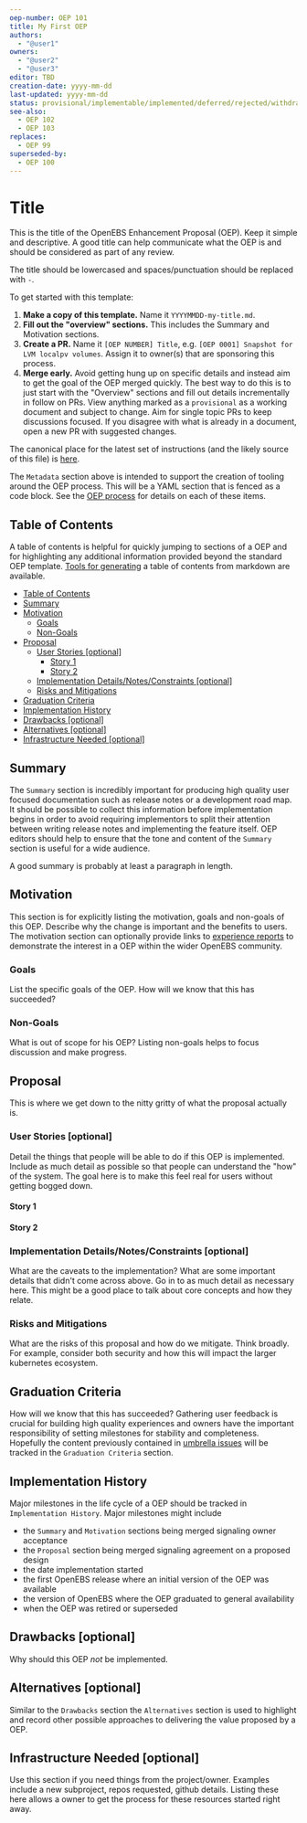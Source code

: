 ```yaml
---
oep-number: OEP 101
title: My First OEP
authors:
  - "@user1"
owners:
  - "@user2"
  - "@user3"
editor: TBD
creation-date: yyyy-mm-dd
last-updated: yyyy-mm-dd
status: provisional/implementable/implemented/deferred/rejected/withdrawn/replaced
see-also:
  - OEP 102
  - OEP 103
replaces:
  - OEP 99
superseded-by:
  - OEP 100
---
```


# Title

This is the title of the OpenEBS Enhancement Proposal (OEP).
Keep it simple and descriptive.
A good title can help communicate what the OEP is and should be considered as part of any review.

The title should be lowercased and spaces/punctuation should be replaced with `-`.

To get started with this template:
1. **Make a copy of this template.**
  Name it `YYYYMMDD-my-title.md`.
1. **Fill out the "overview" sections.**
  This includes the Summary and Motivation sections.
1. **Create a PR.**
  Name it `[OEP NUMBER] Title`, e.g. `[OEP 0001] Snapshot for LVM localpv volumes`.
  Assign it to owner(s) that are sponsoring this process.
1. **Merge early.**
  Avoid getting hung up on specific details and instead aim to get the goal of the OEP merged quickly.
  The best way to do this is to just start with the "Overview" sections and fill out details incrementally in follow on PRs.
  View anything marked as a `provisional` as a working document and subject to change.
  Aim for single topic PRs to keep discussions focused.
  If you disagree with what is already in a document, open a new PR with suggested changes.

The canonical place for the latest set of instructions (and the likely source of this file) is [here](https://github.com/openebs/openebs/blob/master/contribute/process/oep-template.md).

The `Metadata` section above is intended to support the creation of tooling around the OEP process.
This will be a YAML section that is fenced as a code block.
See the [OEP process](https://github.com/openebs/openebs/blob/master/design/oep-process.md) for details on each of these items.

## Table of Contents

A table of contents is helpful for quickly jumping to sections of a OEP and for highlighting any additional information provided beyond the standard OEP template.
[Tools for generating][] a table of contents from markdown are available.

* [Table of Contents](#table-of-contents)
* [Summary](#summary)
* [Motivation](#motivation)
    * [Goals](#goals)
    * [Non-Goals](#non-goals)
* [Proposal](#proposal)
    * [User Stories [optional]](#user-stories-optional)
      * [Story 1](#story-1)
      * [Story 2](#story-2)
    * [Implementation Details/Notes/Constraints [optional]](#implementation-detailsnotesconstraints-optional)
    * [Risks and Mitigations](#risks-and-mitigations)
* [Graduation Criteria](#graduation-criteria)
* [Implementation History](#implementation-history)
* [Drawbacks [optional]](#drawbacks-optional)
* [Alternatives [optional]](#alternatives-optional)
* [Infrastructure Needed [optional]](#infrastructure-needed-optional)

[Tools for generating]: https://github.com/ekalinin/github-markdown-toc

## Summary

The `Summary` section is incredibly important for producing high quality user focused documentation such as release notes or a development road map.
It should be possible to collect this information before implementation begins in order to avoid requiring implementors to split their attention between writing release notes and implementing the feature itself.
OEP editors should help to ensure that the tone and content of the `Summary` section is useful for a wide audience.

A good summary is probably at least a paragraph in length.

## Motivation

This section is for explicitly listing the motivation, goals and non-goals of this OEP.
Describe why the change is important and the benefits to users.
The motivation section can optionally provide links to [experience reports][] to demonstrate the interest in a OEP within the wider OpenEBS community.

[experience reports]: https://github.com/golang/go/wiki/ExperienceReports

### Goals

List the specific goals of the OEP.
How will we know that this has succeeded?

### Non-Goals

What is out of scope for his OEP?
Listing non-goals helps to focus discussion and make progress.

## Proposal

This is where we get down to the nitty gritty of what the proposal actually is.

### User Stories [optional]

Detail the things that people will be able to do if this OEP is implemented.
Include as much detail as possible so that people can understand the "how" of the system.
The goal here is to make this feel real for users without getting bogged down.

#### Story 1

#### Story 2

### Implementation Details/Notes/Constraints [optional]

What are the caveats to the implementation?
What are some important details that didn't come across above.
Go in to as much detail as necessary here.
This might be a good place to talk about core concepts and how they relate.

### Risks and Mitigations

What are the risks of this proposal and how do we mitigate.
Think broadly.
For example, consider both security and how this will impact the larger kubernetes ecosystem.

## Graduation Criteria

How will we know that this has succeeded?
Gathering user feedback is crucial for building high quality experiences and owners have the important responsibility of setting milestones for stability and completeness.
Hopefully the content previously contained in [umbrella issues][] will be tracked in the `Graduation Criteria` section.

[umbrella issues]: https://github.com/kubernetes/kubernetes/issues/42752

## Implementation History

Major milestones in the life cycle of a OEP should be tracked in `Implementation History`.
Major milestones might include

- the `Summary` and `Motivation` sections being merged signaling owner acceptance
- the `Proposal` section being merged signaling agreement on a proposed design
- the date implementation started
- the first OpenEBS release where an initial version of the OEP was available
- the version of OpenEBS where the OEP graduated to general availability
- when the OEP was retired or superseded

## Drawbacks [optional]

Why should this OEP _not_ be implemented.

## Alternatives [optional]

Similar to the `Drawbacks` section the `Alternatives` section is used to highlight and record other possible approaches to delivering the value proposed by a OEP.

## Infrastructure Needed [optional]

Use this section if you need things from the project/owner.
Examples include a new subproject, repos requested, github details.
Listing these here allows a owner to get the process for these resources started right away.